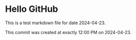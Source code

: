 # Hello GitHub
This is a test markdown file for date 2024-04-23.

This commit was created at exactly 12:00 PM on 2024-04-23.
